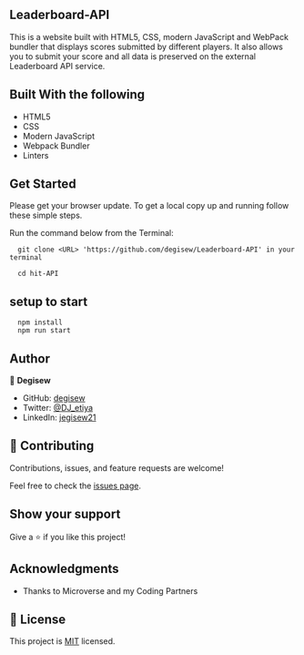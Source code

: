 ## Leaderboard-API
This is a website built with HTML5, CSS, modern JavaScript and WebPack bundler that displays scores submitted by different players. It also allows you to submit your score and all data is preserved on the external Leaderboard API service.

 
## Built With the following

- HTML5
- CSS
- Modern JavaScript
- Webpack Bundler
- Linters

## Get Started

Please get your browser update.
To get a local copy up and running follow these simple steps.

Run the command below from the Terminal:

      git clone <URL> 'https://github.com/degisew/Leaderboard-API' in your terminal
      
      cd hit-API
## setup to start
      npm install
      npm run start
## Author

👤 **Degisew**
- GitHub: [degisew](https://github.com/degisew)
- Twitter: [@DJ_etiya](https://twitter.com/Degisew-mengist)
- LinkedIn: [jegisew21](https://www.linkedin.com/in/degisew-mengist-003298802)

## 🤝 Contributing

Contributions, issues, and feature requests are welcome!

Feel free to check the [issues page](https://github.com/degisew/Leaderboard-API/issues).

## Show your support

Give a ⭐ if you like this project!

## Acknowledgments

- Thanks to Microverse and my Coding Partners

## 📝 License

This project is [MIT](./MIT.md) licensed.
